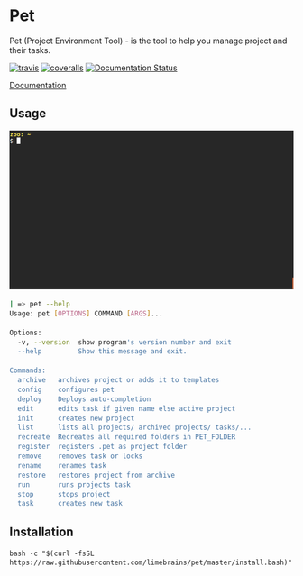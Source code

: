 
# Pet
 
Pet (Project Environment Tool) - is the tool to help you manage project and their tasks. 

[![travis](https://img.shields.io/travis/limebrains/pet.svg)](https://travis-ci.org/limebrains/pet)
[![coveralls](https://coveralls.io/repos/limebrains/pet/badge.svg?branch=master&service=github)](https://coveralls.io/github/limebrains/pet?branch=master)
[![Documentation Status](https://readthedocs.org/projects/pet-project-environment-tool/badge/?version=latest)](http://pet-project-environment-tool.readthedocs.io/en/latest/?badge=latest)

[Documentation](http://pet-project-environment-tool.readthedocs.io/en/latest/?badge=latest) 

## Usage

![Usage](./pet.gif)


```bash
| => pet --help
Usage: pet [OPTIONS] COMMAND [ARGS]...

Options:
  -v, --version  show program's version number and exit
  --help         Show this message and exit.

Commands:
  archive   archives project or adds it to templates
  config    configures pet
  deploy    Deploys auto-completion
  edit      edits task if given name else active project
  init      creates new project
  list      lists all projects/ archived projects/ tasks/...
  recreate  Recreates all required folders in PET_FOLDER
  register  registers .pet as project folder
  remove    removes task or locks
  rename    renames task
  restore   restores project from archive
  run       runs projects task
  stop      stops project
  task      creates new task

```

## Installation

```
bash -c "$(curl -fsSL https://raw.githubusercontent.com/limebrains/pet/master/install.bash)"
```

